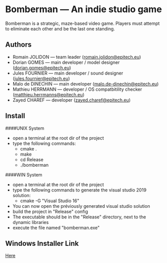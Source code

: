# Bomberman — An indie studio game

Bomberman  is a strategic, maze-based video game.
Players must attempt to eliminate each other and be the last one standing.
## Authors

  - Romain JOLIDON — team leader (romain.jolidon@epitech.eu)
  - Dorian GOMES — main developer / model designer (dorian.gomes@epitech.eu)
  - Jules FOURNIER — main developer / sound designer (jules.fournier@epitech.eu)
  - Malo de DINECHIN — main developer (malo.de-dinechin@epitech.eu)
  - Mathieu HERRMANN — developer / OS compatbitility checker (matthieu.herrmanns@epitech.eu)
  - Zayed CHAREF — developer (zayed.charef@epitech.eu)

## Install

####UNIX System
- open a terminal at the root dir of the project
- type the following commands:
  - cmake .
  - make
  - cd Release
  - ./bomberman
  
####WIN System
- open a terminal at the root dir of the project
- type the following commands to generate the visual studio 2019 solution:
  - cmake -G "Visual Studio 16"
- You can now open the préviously generated visual studio solution
- build the project in "Release" config
- The executable should be in the "Release" directory, next to the dynamic libraries
- execute the file named "bomberman.exe"


## Windows Installer Link
[Here](https://drive.google.com/drive/folders/1u4h2r4ocqqGoe7HkyG1RPOXgIwAYLIq5?usp=sharing)